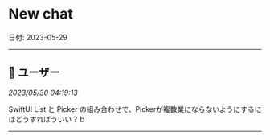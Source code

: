 # New chat

日付: 2023-05-29

---

## 👤 ユーザー
*2023/05/30 04:19:13*

SwiftUI List と Picker の組み合わせで、Pickerが複数業にならないようにするにはどうすればういい？ｂ

---

